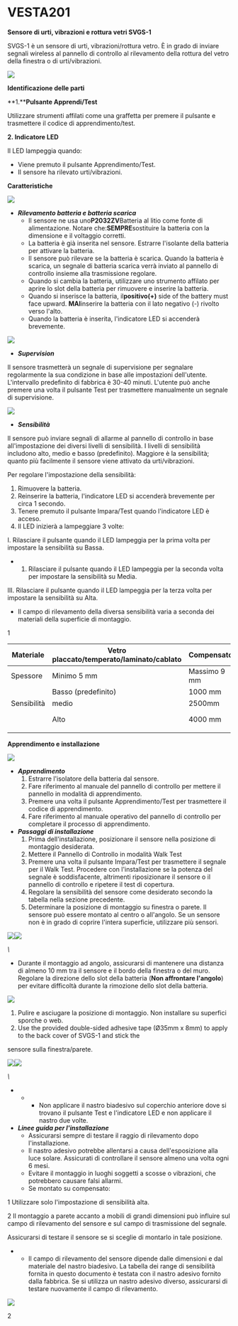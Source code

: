 # VESTA201

**Sensore di urti, vibrazioni e rottura vetri SVGS-1**

SVGS-1 è un sensore di urti, vibrazioni/rottura vetro. È in grado di inviare segnali wireless al pannello di controllo al rilevamento della rottura del vetro della finestra o di urti/vibrazioni.

![](<.gitbook/assets/0 (82).jpeg>)

**Identificazione delle parti**

**1.****Pulsante Apprendi/Test**

Utilizzare strumenti affilati come una graffetta per premere il pulsante e trasmettere il codice di apprendimento/test.

**2. Indicatore LED**

Il LED lampeggia quando:

-   Viene premuto il pulsante Apprendimento/Test.
-   Il sensore ha rilevato urti/vibrazioni.

**Caratteristiche**

![](<.gitbook/assets/1 (61).png>)

-   _**Rilevamento batteria e batteria scarica**_
    -   Il sensore ne usa uno**P2032ZV**Batteria al litio come fonte di alimentazione. Notare che:**SEMPRE**sostituire la batteria con la dimensione e il voltaggio corretti.
    -   La batteria è già inserita nel sensore. Estrarre l'isolante della batteria per attivare la batteria.
    -   Il sensore può rilevare se la batteria è scarica. Quando la batteria è scarica, un segnale di batteria scarica verrà inviato al pannello di controllo insieme alla trasmissione regolare.
    -   Quando si cambia la batteria, utilizzare uno strumento affilato per aprire lo slot della batteria per rimuovere e inserire la batteria.
    -   Quando si inserisce la batteria, il**positivo(+)** side of the battery must face upward. **MAI**inserire la batteria con il lato negativo (-) rivolto verso l'alto.
    -   Quando la batteria è inserita, l'indicatore LED si accenderà brevemente.

![](<.gitbook/assets/2 (65).png>)

-   _**Supervision**_

Il sensore trasmetterà un segnale di supervisione per segnalare regolarmente la sua condizione in base alle impostazioni dell'utente. L'intervallo predefinito di fabbrica è 30-40 minuti. L'utente può anche premere una volta il pulsante Test per trasmettere manualmente un segnale di supervisione.

![](<.gitbook/assets/3 (67).png>)

-   _**Sensibilità**_

Il sensore può inviare segnali di allarme al pannello di controllo in base all'impostazione dei diversi livelli di sensibilità. I livelli di sensibilità includono alto, medio e basso (predefinito). Maggiore è la sensibilità; quanto più facilmente il sensore viene attivato da urti/vibrazioni.

Per regolare l'impostazione della sensibilità:

1.  Rimuovere la batteria.
2.  Reinserire la batteria, l'indicatore LED si accenderà brevemente per circa 1 secondo.
3.  Tenere premuto il pulsante Impara/Test quando l'indicatore LED è acceso.
4.  Il LED inizierà a lampeggiare 3 volte:

I. Rilasciare il pulsante quando il LED lampeggia per la prima volta per impostare la sensibilità su Bassa.

-   1.  Rilasciare il pulsante quando il LED lampeggia per la seconda volta per impostare la sensibilità su Media.

III. Rilasciare il pulsante quando il LED lampeggia per la terza volta per impostare la sensibilità su Alta.

-   Il campo di rilevamento della diversa sensibilità varia a seconda dei materiali della superficie di montaggio.

1

| Materiale   | Vetro placcato/temperato/laminato/cablato | Compensato   |         |
| ----------- | ----------------------------------------- | ------------ | ------- |
| Spessore    | Minimo 5 mm                               | Massimo 9 mm |         |
|             | Basso (predefinito)                       | 1000 mm      | N / A   |
| Sensibilità | medio                                     | 2500mm       | N/A     |
|             | Alto                                      | 4000 mm      | 1000 mm |
|             |                                           |              |         |

**Apprendimento e installazione**

![](<.gitbook/assets/4 (66).png>)

-   _**Apprendimento**_
    1.  Estrarre l'isolatore della batteria dal sensore.
    2.  Fare riferimento al manuale del pannello di controllo per mettere il pannello in modalità di apprendimento.
    3.  Premere una volta il pulsante Apprendimento/Test per trasmettere il codice di apprendimento.
    4.  Fare riferimento al manuale operativo del pannello di controllo per completare il processo di apprendimento.
-   _**Passaggi di installazione**_
    1.  Prima dell'installazione, posizionare il sensore nella posizione di montaggio desiderata.
    2.  Mettere il Pannello di Controllo in modalità Walk Test
    3.  Premere una volta il pulsante Impara/Test per trasmettere il segnale per il Walk Test. Procedere con l'installazione se la potenza del segnale è soddisfacente, altrimenti riposizionare il sensore o il pannello di controllo e ripetere il test di copertura.
    4.  Regolare la sensibilità del sensore come desiderato secondo la tabella nella sezione precedente.
    5.  Determinare la posizione di montaggio su finestra o parete. Il sensore può essere montato al centro o all'angolo. Se un sensore non è in grado di coprire l'intera superficie, utilizzare più sensori.

![](<.gitbook/assets/5 (67).png>)![](<.gitbook/assets/6 (47).png>)

_\\<NOTE>_

-   Durante il montaggio ad angolo, assicurarsi di mantenere una distanza di almeno 10 mm tra il sensore e il bordo della finestra o del muro. Regolare la direzione dello slot della batteria (**Non affrontare l'angolo**) per evitare difficoltà durante la rimozione dello slot della batteria.

![](<.gitbook/assets/7 (42).png>)

1.  Pulire e asciugare la posizione di montaggio. Non installare su superfici sporche o web.
2.  Use the provided double-sided adhesive tape (Ø35mm x 8mm) to apply to the back cover of SVGS-1 and stick the

sensore sulla finestra/parete.

![](<.gitbook/assets/8 (42).png>)![](<.gitbook/assets/9 (30).jpeg>)

_\\<NOTE>_

-   -   -   Non applicare il nastro biadesivo sul coperchio anteriore dove si trovano il pulsante Test e l'indicatore LED e non applicare il nastro due volte.
-   _**Linee guida per l'installazione**_
    -   Assicurarsi sempre di testare il raggio di rilevamento dopo l'installazione.
    -   Il nastro adesivo potrebbe allentarsi a causa dell'esposizione alla luce solare. Assicurati di controllare il sensore almeno una volta ogni 6 mesi.
    -   Evitare il montaggio in luoghi soggetti a scosse o vibrazioni, che potrebbero causare falsi allarmi.
    -   Se montato su compensato:

1 Utilizzare solo l'impostazione di sensibilità alta.

2 Il montaggio a parete accanto a mobili di grandi dimensioni può influire sul campo di rilevamento del sensore e sul campo di trasmissione del segnale.

Assicurarsi di testare il sensore se si sceglie di montarlo in tale posizione.

-   -   Il campo di rilevamento del sensore dipende dalle dimensioni e dal materiale del nastro biadesivo. La tabella dei range di sensibilità fornita in questo documento è testata con il nastro adesivo fornito dalla fabbrica. Se si utilizza un nastro adesivo diverso, assicurarsi di testare nuovamente il campo di rilevamento.

![](<.gitbook/assets/10 (42).png>)

2
